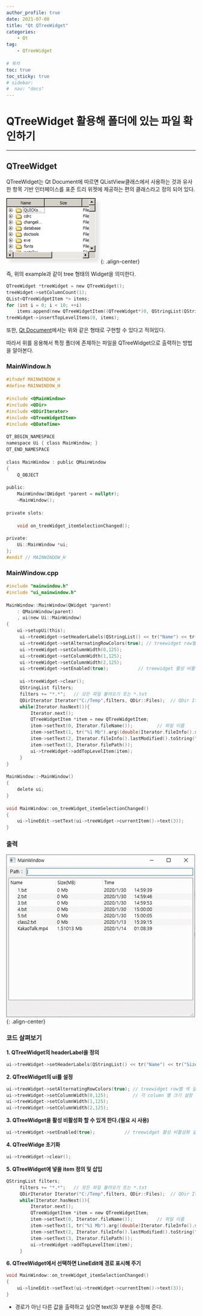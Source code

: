 ```yaml
---
author_profile: true
date: 2021-07-00
title: "Qt QTreeWidget"
categories: 
    - Qt
tag: 
    - QTreeWidget

# 목차
toc: true  
toc_sticky: true 
# sidebar:
#  nav: "docs"
---
```


# QTreeWidget 활용해 폴더에 있는 파일 확인하기

---

## QTreeWidget

QTreeWidget는 Qt Document에 따르면 QListView클래스에서 사용하는 것과 유사한 항목 기반 인터페이스를 표준 트리 위젯에 제공하는 편의 클래스라고 정의 되어 있다.

![QTreeWidget Example(Qt Document)](/assets/images/Qt26.png){: .align-center}

즉, 위의 example과 같이 tree 형태의 Widget을 의미한다.

```c
QTreeWidget *treeWidget = new QTreeWidget();
treeWidget->setColumnCount(1);
QList<QTreeWidgetItem *> items;
for (int i = 0; i < 10; ++i)
    items.append(new QTreeWidgetItem((QTreeWidget*)0, QStringList(QString("item: %1").arg(i))));
treeWidget->insertTopLevelItems(0, items);
```
또한, [Qt Document](doc.qt.io)에서는 위와 같은 형태로 구현할 수 있다고 적혀있다.

따라서 위를 응용해서 특정 폴더에 존재하는 파일을 QTreeWidget으로 출력하는 방법을 알아본다.


### MainWindow.h

```c
#ifndef MAINWINDOW_H
#define MAINWINDOW_H

#include <QMainWindow>
#include <QDir>
#include <QDirIterator>
#include <QTreeWidgetItem>
#include <QDateTime>

QT_BEGIN_NAMESPACE
namespace Ui { class MainWindow; }
QT_END_NAMESPACE

class MainWindow : public QMainWindow
{
    Q_OBJECT

public:
    MainWindow(QWidget *parent = nullptr);
    ~MainWindow();

private slots:

    void on_treeWidget_itemSelectionChanged();

private:
    Ui::MainWindow *ui;
};
#endif // MAINWINDOW_H

```

### MainWindow.cpp

```c
#include "mainwindow.h"
#include "ui_mainwindow.h"

MainWindow::MainWindow(QWidget *parent)
    : QMainWindow(parent)
    , ui(new Ui::MainWindow)
{
    ui->setupUi(this);
     ui->treeWidget->setHeaderLabels(QStringList() << tr("Name") << tr("Size(MB)") << tr("Time"));
     ui->treeWidget->setAlternatingRowColors(true); // treewidget row별 색 설정
     ui->treeWidget->setColumnWidth(0,125);
     ui->treeWidget->setColumnWidth(1,125);
     ui->treeWidget->setColumnWidth(2,125);
     ui->treeWidget->setEnabled(true);           // treewidget 활성 비활성화 설정.

     ui->treeWidget->clear();
     QStringList filters;
     filters += "*.*";   // 모든 파일 불러오기 또는 *.txt
     QDirIterator Iterator("C:/Temp",filters, QDir::Files);  // QDir Iterator를 통해 C:/Temp 폴더에있는 파일들을 읽음
     while(Iterator.hasNext()){
         Iterator.next();
         QTreeWidgetItem *item = new QTreeWidgetItem;
         item->setText(0, Iterator.fileName());         // 파일 이름
         item->setText(1, tr("%1 Mb").arg((double)Iterator.fileInfo().size()/1048576));     // 파일 사이즈 (Mb단위 출력)
         item->setText(2, Iterator.fileInfo().lastModified().toString("yyyy/MMM/dd\thh:mm:ss"));   // 저장한 시간
         item->setText(3, Iterator.filePath());
         ui->treeWidget->addTopLevelItem(item);
     }
}

MainWindow::~MainWindow()
{
    delete ui;
}

void MainWindow::on_treeWidget_itemSelectionChanged()
{
    ui->lineEdit->setText(ui->treeWidget->currentItem()->text(3));
}
```

### 출력

![실행결과](/assets/images/Qt2.gif){: .align-center}

### 코드 살펴보기

**1. QTreeWidget의 headerLabel을 정의**

```c
ui->treeWidget->setHeaderLabels(QStringList() << tr("Name") << tr("Size(MB)") << tr("Time"));
```

**2. QTreeWidget의 ui를 설정**

```c
ui->treeWidget->setAlternatingRowColors(true); // treewidget row별 색 설정
ui->treeWidget->setColumnWidth(0,125);         // 각 column 별 크기 설정
ui->treeWidget->setColumnWidth(1,125);
ui->treeWidget->setColumnWidth(2,125);
```

**3. QTreeWidget을 활성 비활성화 할 수 있게 한다.(필요 시 사용)**

```c
ui->treeWidget->setEnabled(true);           // treewidget 활성 비활성화 설정.
```

**4. QTreeWidge 초기화**

```c
ui->treeWidget->clear();
```

**5. QTreeWidget에 넣을 item 정의 및 삽입**

```c
QStringList filters;
     filters += "*.*";   // 모든 파일 불러오기 또는 *.txt
     QDirIterator Iterator("C:/Temp",filters, QDir::Files);  // QDir Iterator를 통해 C:/Temp 폴더에있는 파일들을 읽음
     while(Iterator.hasNext()){
         Iterator.next();
         QTreeWidgetItem *item = new QTreeWidgetItem;
         item->setText(0, Iterator.fileName());         // 파일 이름
         item->setText(1, tr("%1 Mb").arg((double)Iterator.fileInfo().size()/1048576));     // 파일 사이즈 (Mb단위 출력)
         item->setText(2, Iterator.fileInfo().lastModified().toString("yyyy/MMM/dd\thh:mm:ss"));   // 저장한 시간
         item->setText(3, Iterator.filePath());
         ui->treeWidget->addTopLevelItem(item);
     }
```

**6. QTreeWidget에서 선택하면 LineEdit에 경로 표시해 주기**

```c
void MainWindow::on_treeWidget_itemSelectionChanged()
{
    ui->lineEdit->setText(ui->treeWidget->currentItem()->text(3));
}
```
- 경로가 아닌 다른 값을 출력하고 싶으면 text(3) 부분을 수정해 준다.
